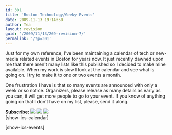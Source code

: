 ```yaml
---
id: 301
title: 'Boston Technology/Geeky Events'
date: 2009-11-13 19:14:50
author: Tea
layout: revision
guid: '/2009/11/13/269-revision-7/'
permalink: '/?p=301'
---
```


Just for my own reference, I've been maintaining a calendar of tech or new-media related events in Boston for years now. It just recently dawned upon me that there aren't many lists like this published so I decided to make mine available. When my work is slow I look at the calendar and see what is going on. I try to make it to one or two events a month.

One frustration I have is that so many events are announced with only a week or so notice. Organizers, please release as many details as early as you can, it will get more people to go to your event. If you know of anything going on that I don't have on my list, please, send it along.

**Subscribe:** [![](http://www.google.com/calendar/images/xml.gif)](http://www.google.com/calendar/feeds/ae3ia44otfumftm7vltq8rdpqk%40group.calendar.google.com/public/basic) [![](http://www.google.com/calendar/images/ical.gif)](http://www.google.com/calendar/ical/ae3ia44otfumftm7vltq8rdpqk%40group.calendar.google.com/public/basic.ics) [![](http://www.google.com/calendar/images/html.gif)](http://www.google.com/calendar/embed?src=ae3ia44otfumftm7vltq8rdpqk%40group.calendar.google.com&ctz=America/New_York)  
\[show-ics-calendar\]

\[show-ics-events\]
